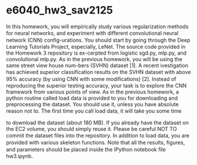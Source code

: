 # e6040_hw3_sav2125

In this homework, you will empirically study various regularization methods for neural networks, and experiment with diﬀerent convolutional neural network (CNN) conﬁg-urations. You should start by going through the Deep Learning Tutorials Project, especially, LeNet. The source code provided in the Homework 3 repository is ex-cerpted from logistic sgd.py, mlp.py, and convolutional mlp.py.
As in the previous homework, you will be using the same street view house num-bers (SVHN) dataset [1]. A recent ivestigation has achieved superior classiﬁcation results on the SVHN dataset with above 95% accuracy (by using CNN with some modiﬁcations) [2].
Instead of reproducing the superior testing accuracy, your task is to explore the CNN framework from various points of view.
As in the previous homework, a python routine called load data is provided to you for downloading and preprocessing the dataset. You should use it, unless you have absolute reason not to. The ﬁrst time you call load data, it will take you some time

to download the dataset (about 180 MB). If you already have the dataset on the EC2 volume, you should simply reuse it. Please be careful NOT TO commit the dataset ﬁles into the repository. In addition to load data, you are provided with various skeleton functions.
Note that all the results, ﬁgures, and parameters should be placed inside the IPython notebook ﬁle hw3.ipynb.
